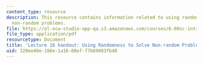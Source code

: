```yaml
---
content_type: resource
description: This resource contains information related to using randomness to solve
  non-random problems.
file: https://ol-ocw-studio-app-qa.s3.amazonaws.com/courses/6-00sc-introduction-to-computer-science-and-programming-spring-2011/320ee40e186e1a1608eff7b89083fb40_MIT6_00SCS11_lec16.pdf
file_type: application/pdf
resourcetype: Document
title: 'Lecture 16 handout: Using Randomness to Solve Non-random Problems'
uid: 320ee40e-186e-1a16-08ef-f7b89083fb40
---
```

